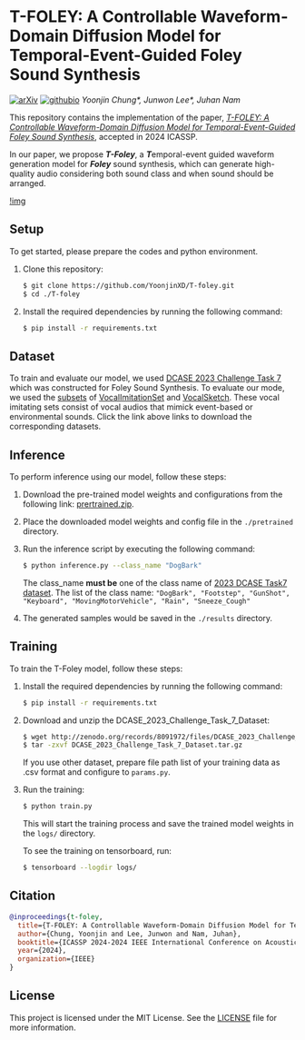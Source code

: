 # T-FOLEY: A Controllable Waveform-Domain Diffusion Model for Temporal-Event-Guided Foley Sound Synthesis
[![arXiv](https://img.shields.io/badge/arXiv-Paper-<COLOR>.svg)](https://arxiv.org/abs/2401.09294) [![githubio](https://img.shields.io/badge/GitHub.io-Demo_Page-blue?logo=Github&style=flat-square)](https://yoonjinxd.github.io/Event-guided_FSS_Demo.github.io/) *Yoonjin Chung\*, Junwon Lee\*, Juhan Nam*

This repository contains the implementation of the paper, *[T-FOLEY: A Controllable Waveform-Domain Diffusion Model for Temporal-Event-Guided Foley Sound Synthesis](https://arxiv.org/pdf/2401.09294.pdf)*, accepted in 2024 ICASSP. 

In our paper, we propose ***T-Foley***, a ***T***emporal-event guided waveform generation model for ***Foley*** sound synthesis, which can generate high-quality audio considering both sound class and when sound should be arranged. 


[!img](Architecture_image)

## Setup

To get started, please prepare the codes and python environment.

1. Clone this repository:
    ```bash
    $ git clone https://github.com/YoonjinXD/T-foley.git
    $ cd ./T-foley
    ```

2. Install the required dependencies by running the following command:
    ```bash
    $ pip install -r requirements.txt
    ```


## Dataset

To train and evaluate our model, we used [DCASE 2023 Challenge Task 7](https://zenodo.org/records/8091972) which was constructed for Foley Sound Synthesis.
To evaluate our mode, we used the [subsets](https://yoonjinxd.github.io/Event-guided_FSS_Demo.github.io/#-vocal-imitating-dataset) of [VocalImitationSet](https://zenodo.org/records/1340763) and [VocalSketch](https://zenodo.org/records/1251982). These vocal imitating sets consist of vocal audios that mimick event-based or environmental sounds.
Click the link above links to download the corresponding datasets.


## Inference

To perform inference using our model, follow these steps:

1. Download the pre-trained model weights and configurations from the following link: [prertrained.zip](TBD).

2. Place the downloaded model weights and config file in the `./pretrained` directory.

3. Run the inference script by executing the following command:
    ```bash
    $ python inference.py --class_name "DogBark"
    ```

    The class_name **must be** one of the class name of [2023 DCASE Task7 dataset](https://dcase.community/challenge2023/task-foley-sound-synthesis). The list of the class name: `"DogBark", "Footstep", "GunShot", "Keyboard", "MovingMotorVehicle", "Rain", "Sneeze_Cough"`

4. The generated samples would be saved in the `./results` directory.


## Training

To train the T-Foley model, follow these steps:

1. Install the required dependencies by running the following command:
    ```bash
    $ pip install -r requirements.txt
    ```

2. Download and unzip the DCASE_2023_Challenge_Task_7_Dataset:
    ```bash
    $ wget http://zenodo.org/records/8091972/files/DCASE_2023_Challenge_Task_7_Dataset.tar.gz
    $ tar -zxvf DCASE_2023_Challenge_Task_7_Dataset.tar.gz
    ```
    
    If you use other dataset, prepare file path list of your training data as .csv format and configure to `params.py`.

3. Run the training:
    ```bash
    $ python train.py
    ```

    This will start the training process and save the trained model weights in the `logs/` directory.

    To see the training on tensorboard, run:
    ```bash
    $ tensorboard --logdir logs/
    ```


## Citation
```bibtex
@inproceedings{t-foley,
  title={T-FOLEY: A Controllable Waveform-Domain Diffusion Model for Temporal-Event-Guided Foley Sound Synthesis},
  author={Chung, Yoonjin and Lee, Junwon and Nam, Juhan},
  booktitle={ICASSP 2024-2024 IEEE International Conference on Acoustics, Speech and Signal Processing (ICASSP)},
  year={2024},
  organization={IEEE}
}
```


## License

This project is licensed under the MIT License. See the [LICENSE](LICENSE) file for more information.